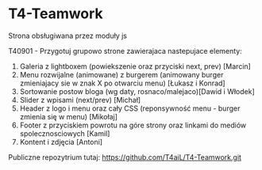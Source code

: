 # T4-Teamwork
Strona obsługiwana przez moduły js

T40901 - Przygotuj grupowo strone zawierajaca nastepujace elementy:

1. Galeria z lightboxem (powiekszenie oraz przyciski next, prev) [Marcin]
2. Menu rozwijalne (animowane) z burgerem (animowany burger zmieniajacy sie w znak X po otwarciu menu) [Łukasz i Konrad]
3. Sortowanie postow bloga (wg daty, rosnaco/malejaco)[Dawid i Włodek]
4. Slider z wpisami (next/prev) [Michał]
5. Header z logo i menu oraz cały CSS (reponsywność menu - burger zmienia się w menu) [Mikołaj]
6. Footer z przyciskiem powrotu na góre strony oraz linkami do mediów spolecznosciowych [Kamil]
7. Kontent i zdjęcia [Antoni]

Publiczne repozytrium tutaj: https://github.com/T4aiL/T4-Teamwork.git